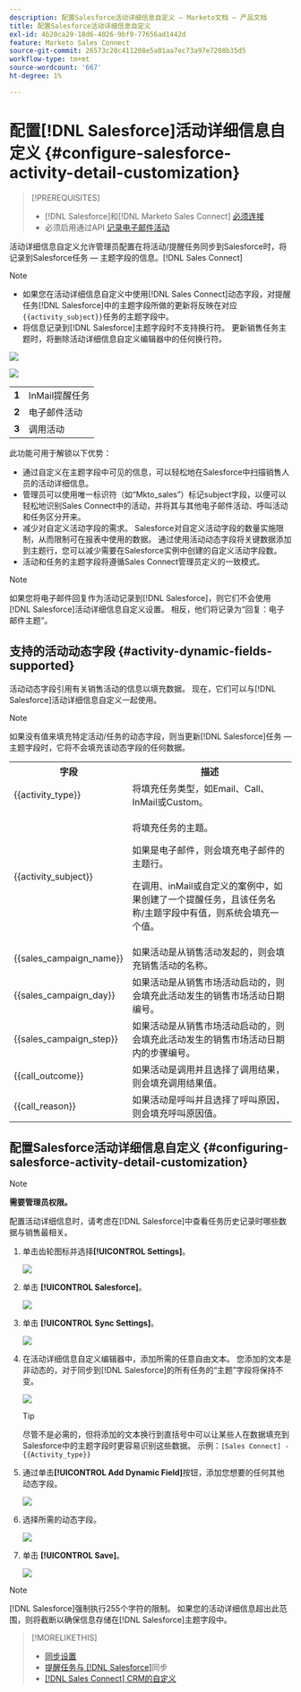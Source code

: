 ```yaml
---
description: 配置Salesforce活动详细信息自定义 — Marketo文档 — 产品文档
title: 配置Salesforce活动详细信息自定义
exl-id: 4b20ca29-18d6-4026-9bf9-77656ad1442d
feature: Marketo Sales Connect
source-git-commit: 26573c20c411208e5a01aa7ec73a97e7208b35d5
workflow-type: tm+mt
source-wordcount: '667'
ht-degree: 1%

---
```


# 配置[!DNL Salesforce]活动详细信息自定义 {#configure-salesforce-activity-detail-customization}

>[!PREREQUISITES]
>
>* [!DNL Salesforce]和[!DNL Marketo Sales Connect] [必须连接](/help/marketo/product-docs/marketo-sales-connect/crm/salesforce-integration/connect-your-sales-connect-account-to-salesforce.md)
>* 必须启用通过API [记录电子邮件活动](/help/marketo/product-docs/marketo-sales-connect/crm/salesforce-integration/salesforce-sync-settings.md)

活动详细信息自定义允许管理员配置在将活动/提醒任务同步到Salesforce时，将记录到Salesforce任务 — 主题字段的信息。[!DNL Sales Connect]

>[!NOTE]
>
>* 如果您在活动详细信息自定义中使用[!DNL Sales Connect]动态字段，对提醒任务[!DNL Salesforce]中的主题字段所做的更新将反映在对应`{{activity_subject}}`任务的主题字段中。
>* 将信息记录到[!DNL Salesforce]主题字段时不支持换行符。 更新销售任务主题时，将删除活动详细信息自定义编辑器中的任何换行符。

![](assets/configure-salesforce-activity-detail-customization-1.png)

![](assets/configure-salesforce-activity-detail-customization-2.png)

<table>
 <tr>
  <td><strong>1</td>
  <td>InMail提醒任务</td>
 </tr>
 <tr>
  <td><strong>2</td>
  <td>电子邮件活动</td>
 </tr>
 <tr>
  <td><strong>3</td>
  <td>调用活动</td>
 </tr>
</table>

此功能可用于解锁以下优势：

* 通过自定义在主题字段中可见的信息，可以轻松地在Salesforce中扫描销售人员的活动详细信息。
* 管理员可以使用唯一标识符（如“Mkto_sales”）标记subject字段，以便可以轻松地识别Sales Connect中的活动，并将其与其他电子邮件活动、呼叫活动和任务区分开来。
* 减少对自定义活动字段的需求。 Salesforce对自定义活动字段的数量实施限制，从而限制可在报表中使用的数据。 通过使用活动动态字段将关键数据添加到主题行，您可以减少需要在Salesforce实例中创建的自定义活动字段数。
* 活动和任务的主题字段将遵循Sales Connect管理员定义的一致模式。

>[!NOTE]
>
>如果您将电子邮件回复作为活动记录到[!DNL Salesforce]，则它们不会使用[!DNL Salesforce]活动详细信息自定义设置。 相反，他们将记录为“回复：电子邮件主题”。

## 支持的活动动态字段 {#activity-dynamic-fields-supported}

活动动态字段引用有关销售活动的信息以填充数据。 现在，它们可以与[!DNL Salesforce]活动详细信息自定义一起使用。

>[!NOTE]
>
>如果没有值来填充特定活动/任务的动态字段，则当更新[!DNL Salesforce]任务 — 主题字段时，它将不会填充该动态字段的任何数据。

<table>
 <tr>
  <th>字段</th>
  <th>描述</th>
 </tr>
 <tr>
  <td>{{activity_type}}</td>
  <td>将填充任务类型，如Email、Call、InMail或Custom。</td>
 </tr>
 <tr>
  <td>{{activity_subject}}</td>
  <td><p>将填充任务的主题。</p>
      <p>如果是电子邮件，则会填充电子邮件的主题行。</p>
      <p>在调用、inMail或自定义的案例中，如果创建了一个提醒任务，且该任务名称/主题字段中有值，则系统会填充一个值。</p></td>
 </tr>
 <tr>
  <td>{{sales_campaign_name}}</td>
  <td>如果活动是从销售活动发起的，则会填充销售活动的名称。</td>
 </tr>
 <tr>
  <td>{{sales_campaign_day}}</td>
  <td>如果活动是从销售市场活动启动的，则会填充此活动发生的销售市场活动日期编号。</td>
 </tr>
 <tr>
  <td>{{sales_campaign_step}}</td>
  <td>如果活动是从销售市场活动启动的，则会填充此活动发生的销售市场活动日期内的步骤编号。</td>
 </tr>
 <tr>
  <td>{{call_outcome}}</td>
  <td>如果活动是调用并且选择了调用结果，则会填充调用结果值。</td>
 </tr>
 <tr>
  <td>{{call_reason}}</td>
  <td>如果活动是呼叫并且选择了呼叫原因，则会填充呼叫原因值。</td>
 </tr>
</table>

## 配置Salesforce活动详细信息自定义 {#configuring-salesforce-activity-detail-customization}

>[!NOTE]
>
>**需要管理员权限。**

配置活动详细信息时，请考虑在[!DNL Salesforce]中查看任务历史记录时哪些数据与销售最相关。

1. 单击齿轮图标并选择&#x200B;**[!UICONTROL Settings]**。

   ![](assets/configure-salesforce-activity-detail-customization-3.png)

1. 单击 **[!UICONTROL Salesforce]**。

   ![](assets/configure-salesforce-activity-detail-customization-4.png)

1. 单击 **[!UICONTROL Sync Settings]**。

   ![](assets/configure-salesforce-activity-detail-customization-5.png)

1. 在活动详细信息自定义编辑器中，添加所需的任意自由文本。 您添加的文本是非动态的，对于同步到[!DNL Salesforce]的所有任务的“主题”字段将保持不变。

   ![](assets/configure-salesforce-activity-detail-customization-6.png)

   >[!TIP]
   >
   >尽管不是必需的，但将添加的文本换行到直括号中可以让某些人在数据填充到Salesforce中的主题字段时更容易识别这些数据。 示例：`[Sales Connect] - {{Activity_type}}`

1. 通过单击&#x200B;**[!UICONTROL Add Dynamic Field]**&#x200B;按钮，添加您想要的任何其他动态字段。

   ![](assets/configure-salesforce-activity-detail-customization-7.png)

1. 选择所需的动态字段。

   ![](assets/configure-salesforce-activity-detail-customization-8.png)

1. 单击 **[!UICONTROL Save]**。

   ![](assets/configure-salesforce-activity-detail-customization-9.png)

>[!NOTE]
>
>[!DNL Salesforce]强制执行255个字符的限制。 如果您的活动详细信息超出此范围，则将截断以确保信息存储在[!DNL Salesforce]主题字段中。

>[!MORELIKETHIS]
>
>* [同步设置](/help/marketo/product-docs/marketo-sales-connect/crm/salesforce-integration/salesforce-sync-settings.md)
>* [提醒任务与 [!DNL Salesforce]](/help/marketo/product-docs/marketo-sales-connect/tasks/reminder-task-sync-with-salesforce.md)同步
>* [[!DNL Sales Connect] CRM的自定义](/help/marketo/product-docs/marketo-sales-connect/crm/salesforce-customization/sales-connect-customizations-for-crm.md)
